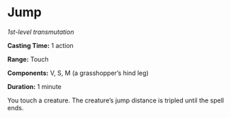 <title>Jump</title>

# Jump

_1st-level transmutation_

**Casting Time:** 1 action

**Range:** Touch

**Components:** V, S, M (a grasshopper’s hind
leg)

**Duration:** 1 minute

You touch a creature. The creature’s jump
distance is tripled until the spell
ends.



